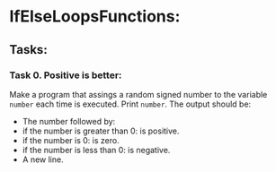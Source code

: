 # IfElseLoopsFunctions:

## Tasks:

### Task 0. Positive is better:
Make a program that assings a random signed number to the variable `number` each time is executed.
Print `number`.
The output should be:
 - The number followed by:
  - if the number is greater than 0: is positive.
  - if the number is 0: is zero.
  - if the number is less than 0: is negative.
 - A new line. 
